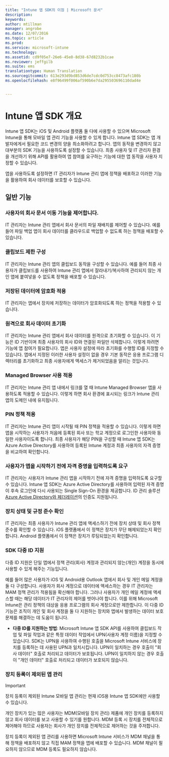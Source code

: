 ```yaml
---
title: "Intune 앱 SDK의 이점 | Microsoft 문서"
description: 
keywords: 
author: mtillman
manager: angrobe
ms.date: 12/07/2016
ms.topic: article
ms.prod: 
ms.service: microsoft-intune
ms.technology: 
ms.assetid: cd9f05e7-26e6-45e0-8d38-67d8232b1cae
ms.reviewer: jeffgilb
ms.suite: ems
translationtype: Human Translation
ms.sourcegitcommit: 613e293d9bd853d6de7cdc0d753cc8473afc180b
ms.openlocfilehash: e8f96499f006af590b6e7da295503696110dad4e


---
```


# <a name="intune-app-sdk-overview"></a>Intune 앱 SDK 개요
Intune 앱 SDK는 iOS 및 Android 플랫폼 둘 다에 사용할 수 있으며 Microsoft Intune을 통해 모바일 앱 관리 기능을 사용할 수 있게 합니다. Intune 앱 SDK는 앱 개발자에게서 필요한 코드 변경의 양을 최소화하려고 합니다. 앱의 동작을 변경하지 않고 대부분의 SDK 기능을 사용하도록 설정할 수 있습니다. 최종 사용자 및 IT 관리자 환경을 개선하기 위해 API를 활용하여 앱 참여를 요구하는 기능에 대한 앱 동작을 사용자 지정할 수 있습니다. 

앱을 사용하도록 설정하면 IT 관리자가 Intune 관리 앱에 정책을 배포하고 이러한 기능을 활용하여 회사 데이터를 보호할 수 있습니다.

## <a name="regular-features"></a>일반 기능

### <a name="control-users-ability-to-move-corporate-documents"></a>사용자의 회사 문서 이동 기능을 제어합니다.
IT 관리자는 Intune 관리 앱에서 회사 문서의 파일 재배치를 제어할 수 있습니다. 예를 들어 파일 백업 앱이 회사 데이터를 클라우드로 백업할 수 없도록 하는 정책을 배포할 수 있습니다.

### <a name="configure-clipboard-restrictions"></a>클립보드 제한 구성
IT 관리자는 Intune 관리 앱의 클립보드 동작을 구성할 수 있습니다. 예를 들어 최종 사용자가 클립보드를 사용하여 Intune 관리 앱에서 잘라내기/복사하여 관리되지 않는 개인 앱에 붙여넣을 수 없도록 정책을 배포할 수 있습니다.

### <a name="enforce-encryption-on-saved-data"></a>저장된 데이터에 암호화 적용
IT 관리자는 앱에서 장치에 저장하는 데이터가 암호화되도록 하는 정책을 적용할 수 있습니다.

### <a name="remotely-wipe-corporate-data"></a>원격으로 회사 데이터 초기화
IT 관리자는 Intune 관리 앱에서 회사 데이터를 원격으로 초기화할 수 있습니다. 이 기능은 ID 기반이며 최종 사용자의 회사 ID와 연결된 파일만 삭제합니다. 이렇게 하려면 기능에 앱 참여가 필요합니다. 앱은 사용자 설정에 따라 초기화를 수행할 ID를 지정할 수 있습니다. 앱에서 지정된 이러한 사용자 설정이 없을 경우 기본 동작은 응용 프로그램 디렉터리를 초기화하고 최종 사용자에게 액세스가 제거되었음을 알리는 것입니다.

### <a name="enforce-the-use-of-a-managed-browser"></a>Managed Browser 사용 적용
IT 관리자는 Intune 관리 앱 내에서 링크를 열 때 Intune Managed Browser 앱을 사용하도록 적용할 수 있습니다. 이렇게 하면 회사 환경에 표시되는 링크가 Intune 관리 앱의 도메인 내에 유지됩니다.

### <a name="enforce-a-pin-policy"></a>PIN 정책 적용
IT 관리자는 Intune 관리 앱이 시작될 때 PIN 정책을 적용할 수 있습니다. 이렇게 하면 앱을 시작하는 사용자가 처음에 등록된 회사 또는 학교 계정으로 로그인한 사용자와 동일한 사용자이도록 합니다. 최종 사용자가 해당 PIN을 구성할 때 Intune 앱 SDK는 Azure Active Directory를 사용하여 등록된 Intune 계정과 최종 사용자의 자격 증명을 비교하여 확인합니다.

### <a name="require-users-to-enter-credentials-before-they-can-start-apps"></a>사용자가 앱을 시작하기 전에 자격 증명을 입력하도록 요구
IT 관리자는 사용자가 Intune 관리 앱을 시작하기 전에 자격 증명을 입력하도록 요구할 수 있습니다. Intune 앱 SDK는 Azure Active Directory를 사용하여 입력된 자격 증명이 후속 로그인에 다시 사용되는 Single Sign-On 환경을 제공합니다. ID 관리 솔루션 [Azure Active Directory와 페더레이션](https://msdn.microsoft.com/library/azure/jj679342.aspx)의 인증도 지원됩니다.

### <a name="check-device-health-and-compliance"></a>장치 상태 및 규정 준수 확인
IT 관리자는 최종 사용자가 Intune 관리 앱에 액세스하기 전에 장치 상태 및 회사 정책 준수를 확인할 수 있습니다. iOS 플랫폼에서 이 정책은 장치가 무단 해제되었는지 확인합니다. Android 플랫폼에서 이 정책은 장치가 루팅되었는지 확인합니다.

### <a name="sdk-multi-identity-support"></a>SDK 다중 ID 지원
다중 ID 지원은 단일 앱에서 정책 관리(회사) 계정과 관리되지 않는(개인) 계정을 동시에 사용할 수 있게 해주는 기능입니다.

예를 들어 많은 사용자가 iOS 및 Android용 Outlook 앱에서 회사 및 개인 메일 계정을 둘 다 구성합니다. 사용자가 회사 계정으로 데이터에 액세스하는 경우 IT 관리자는 MAM 정책 관리가 적용됨을 확신해야 합니다. 그러나 사용자가 개인 메일 계정에 액세스할 때는 해당 데이터가 IT 관리자의 제어를 벗어나야 합니다. 이를 위해 Microsoft Intune은 관리 정책의 대상을 응용 프로그램의 회사 계정으로만 제한합니다. 이 다중 ID 기능은 조직이 개인 및 회사 계정을 둘 다 지원하는 장치와 앱에서 발생하는 데이터 보호 문제를 해결하는 데 도움이 됩니다.

* **다중 ID를 지원하는 방법**: Microsoft Intune 앱 SDK API를 사용하여 클립보드 작업 및 파일 작업과 같은 특정 데이터 작업에서 UPN(사용자 계정 이름)을 지정할 수 있습니다. SDK는 UPN을 사용하여 수행된 호출을 Microsoft Intune 서비스에 장치를 등록하는 데 사용된 UPN과 일치시킵니다. UPN이 일치하는 경우 호출이 "회사 데이터" 호출로 처리되고 데이터가 보호됩니다. UPN이 일치하지 않는 경우 호출이 "개인 데이터" 호출로 처리되고 데이터가 보호되지 않습니다.

### <a name="app-management-without-device-enrollment"></a>장치 등록이 제외된 앱 관리

>[!IMPORTANT]
>장치 등록이 제외된 Intune 모바일 앱 관리는 현재 iOS용 Intune 앱 SDK에만 사용할 수 있습니다. 


개인 장치가 있는 많은 사용자는 MDM(모바일 장치 관리) 제품에 개인 장치를 등록하지 않고 회사 데이터를 보고 사용할 수 있기를 원합니다. MDM 등록 시 장치를 전체적으로 제어해야 하므로 사용자는 회사가 개인 장치를 전체적으로 제어하는 것을 주저합니다.

장치 등록이 제외된 앱 관리를 사용하면 Microsoft Intune 서비스가 MDM 채널을 통해 정책을 배포하지 않고 직접 MAM 정책을 앱에 배포할 수 있습니다. MDM 채널이 필요하지 않으므로 MDM 등록도 필요하지 않습니다.



<!--HONumber=Dec16_HO2-->


